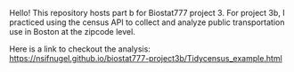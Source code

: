Hello! This repository hosts part b for Biostat777 project 3. For project 3b, I practiced using the census API to collect and analyze public transportation use in Boston at the zipcode level. 

Here is a link to checkout the analysis: <https://nsifnugel.github.io/biostat777-project3b/Tidycensus_example.html>
